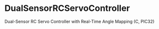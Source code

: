# DualSensorRCServoController
Dual-Sensor RC Servo Controller with Real-Time Angle Mapping (C, PIC32)
